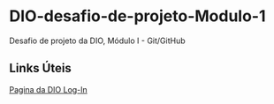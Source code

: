 # DIO-desafio-de-projeto-Modulo-1
Desafio de projeto da DIO, Módulo I - Git/GitHub

## Links Úteis
[Pagina da DIO Log-In](https://www.dio.me/sign-in)
